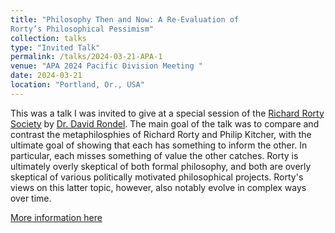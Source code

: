 ```yaml
---
title: "Philosophy Then and Now: A Re-Evaluation of
Rorty’s Philosophical Pessimism"
collection: talks
type: "Invited Talk"
permalink: /talks/2024-03-21-APA-1
venue: "APA 2024 Pacific Division Meeting "
date: 2024-03-21
location: "Portland, Or., USA"
---
```


This was a talk I was invited to give at a special session of the [Richard Rorty Society](https://richardrortysociety.org/) by [Dr. David Rondel](https://www.davidrondel.com/). The main goal of the talk was to compare and contrast the metaphilosphies of Richard Rorty and Philip Kitcher, with the ultimate goal of showing that each has something to inform the other. In particular, each misses something of value the other catches. Rorty is ultimately overly skeptical of both formal philosophy, and both are overly skeptical of various politically motivated philosophical projects. Rorty's views on this latter topic, however, also notably evolve in complex ways over time.

[More information here](https://www.apaonline.org/events/EventDetails.aspx?id=1533436&group=)
